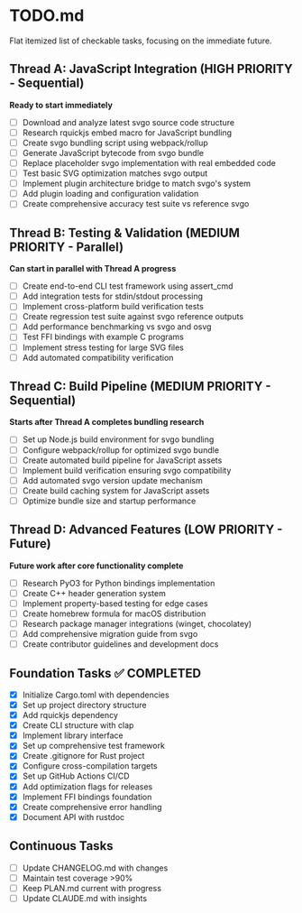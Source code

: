 # TODO.md

Flat itemized list of checkable tasks, focusing on the immediate future.

## Thread A: JavaScript Integration (HIGH PRIORITY - Sequential)

**Ready to start immediately**

- [ ] Download and analyze latest svgo source code structure
- [ ] Research rquickjs embed macro for JavaScript bundling
- [ ] Create svgo bundling script using webpack/rollup
- [ ] Generate JavaScript bytecode from svgo bundle
- [ ] Replace placeholder svgo implementation with real embedded code
- [ ] Test basic SVG optimization matches svgo output
- [ ] Implement plugin architecture bridge to match svgo's system
- [ ] Add plugin loading and configuration validation
- [ ] Create comprehensive accuracy test suite vs reference svgo

## Thread B: Testing & Validation (MEDIUM PRIORITY - Parallel)

**Can start in parallel with Thread A progress**

- [ ] Create end-to-end CLI test framework using assert_cmd
- [ ] Add integration tests for stdin/stdout processing
- [ ] Implement cross-platform build verification tests
- [ ] Create regression test suite against svgo reference outputs
- [ ] Add performance benchmarking vs svgo and osvg
- [ ] Test FFI bindings with example C programs
- [ ] Implement stress testing for large SVG files
- [ ] Add automated compatibility verification

## Thread C: Build Pipeline (MEDIUM PRIORITY - Sequential)

**Starts after Thread A completes bundling research**

- [ ] Set up Node.js build environment for svgo bundling
- [ ] Configure webpack/rollup for optimized svgo bundle
- [ ] Create automated build pipeline for JavaScript assets
- [ ] Implement build verification ensuring svgo compatibility
- [ ] Add automated svgo version update mechanism
- [ ] Create build caching system for JavaScript assets
- [ ] Optimize bundle size and startup performance

## Thread D: Advanced Features (LOW PRIORITY - Future)

**Future work after core functionality complete**

- [ ] Research PyO3 for Python bindings implementation
- [ ] Create C++ header generation system
- [ ] Implement property-based testing for edge cases
- [ ] Create homebrew formula for macOS distribution
- [ ] Research package manager integrations (winget, chocolatey)
- [ ] Add comprehensive migration guide from svgo
- [ ] Create contributor guidelines and development docs

## Foundation Tasks ✅ COMPLETED

- [x] Initialize Cargo.toml with dependencies
- [x] Set up project directory structure
- [x] Add rquickjs dependency
- [x] Create CLI structure with clap
- [x] Implement library interface
- [x] Set up comprehensive test framework
- [x] Create .gitignore for Rust project
- [x] Configure cross-compilation targets
- [x] Set up GitHub Actions CI/CD
- [x] Add optimization flags for releases
- [x] Implement FFI bindings foundation
- [x] Create comprehensive error handling
- [x] Document API with rustdoc

## Continuous Tasks

- [ ] Update CHANGELOG.md with changes
- [ ] Maintain test coverage >90%
- [ ] Keep PLAN.md current with progress
- [ ] Update CLAUDE.md with insights